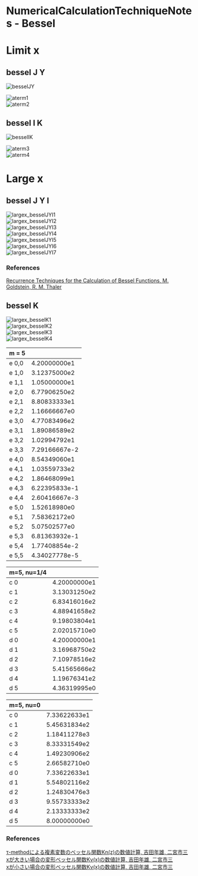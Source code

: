 # NumericalCalculationTechniqueNotes - Bessel

# Limit x

## bessel J Y

![besselJY](https://github.com/tk-yoshimura/NumericalCalculationTechniqueNotes/blob/main/Bessel/limit_besselJY.svg)  

![aterm1](https://github.com/tk-yoshimura/NumericalCalculationTechniqueNotes/blob/main/Bessel/aterm1.svg)  
![aterm2](https://github.com/tk-yoshimura/NumericalCalculationTechniqueNotes/blob/main/Bessel/aterm2.svg)  

## bessel I K

![besselIK](https://github.com/tk-yoshimura/NumericalCalculationTechniqueNotes/blob/main/Bessel/limit_besselIK.svg)  

![aterm3](https://github.com/tk-yoshimura/NumericalCalculationTechniqueNotes/blob/main/Bessel/aterm3.svg)  
![aterm4](https://github.com/tk-yoshimura/NumericalCalculationTechniqueNotes/blob/main/Bessel/aterm4.svg)  

# Large x

## bessel J Y I

![largex_besselJYI1](https://github.com/tk-yoshimura/NumericalCalculationTechniqueNotes/blob/main/Bessel/largex_besselJYI1.svg)  
![largex_besselJYI2](https://github.com/tk-yoshimura/NumericalCalculationTechniqueNotes/blob/main/Bessel/largex_besselJYI2.svg)  
![largex_besselJYI3](https://github.com/tk-yoshimura/NumericalCalculationTechniqueNotes/blob/main/Bessel/largex_besselJYI3.svg)  
![largex_besselJYI4](https://github.com/tk-yoshimura/NumericalCalculationTechniqueNotes/blob/main/Bessel/largex_besselJYI4.svg)  
![largex_besselJYI5](https://github.com/tk-yoshimura/NumericalCalculationTechniqueNotes/blob/main/Bessel/largex_besselJYI5.svg)  
![largex_besselJYI6](https://github.com/tk-yoshimura/NumericalCalculationTechniqueNotes/blob/main/Bessel/largex_besselJYI6.svg)  
![largex_besselJYI7](https://github.com/tk-yoshimura/NumericalCalculationTechniqueNotes/blob/main/Bessel/largex_besselJYI7.svg)  

### References
[Recurrence Techniques for the Calculation of Bessel Functions, M. Goldstein, R. M. Thaler](https://www.ams.org/journals/mcom/1959-13-066/S0025-5718-1959-0105794-5/)

## bessel K

![largex_besselK1](https://github.com/tk-yoshimura/NumericalCalculationTechniqueNotes/blob/main/Bessel/largex_besselK1.svg)  
![largex_besselK2](https://github.com/tk-yoshimura/NumericalCalculationTechniqueNotes/blob/main/Bessel/largex_besselK2.svg)  
![largex_besselK3](https://github.com/tk-yoshimura/NumericalCalculationTechniqueNotes/blob/main/Bessel/largex_besselK3.svg)  
![largex_besselK4](https://github.com/tk-yoshimura/NumericalCalculationTechniqueNotes/blob/main/Bessel/largex_besselK4.svg)  

|m = 5||
|----|----|
| e 0,0 | 4.20000000e1 |
| e 1,0 | 3.12375000e2 |
| e 1,1 | 1.05000000e1 |
| e 2,0 | 6.77906250e2 |
| e 2,1 | 8.80833333e1 |
| e 2,2 | 1.16666667e0 |
| e 3,0 | 4.77083496e2 |
| e 3,1 | 1.89086589e2 |
| e 3,2 | 1.02994792e1 |
| e 3,3 | 7.29166667e-2 |
| e 4,0 | 8.54349060e1 |
| e 4,1 | 1.03559733e2 |
| e 4,2 | 1.86468099e1 |
| e 4,3 | 6.22395833e-1 |
| e 4,4 | 2.60416667e-3 |
| e 5,0 | 1.52618980e0 |
| e 5,1 | 7.58362172e0 |
| e 5,2 | 5.07502577e0 |
| e 5,3 | 6.81363932e-1 |
| e 5,4 | 1.77408854e-2 |
| e 5,5 | 4.34027778e-5 |

| m=5, nu=1/4 ||
|----|----|
| c 0 | 4.20000000e1 |
| c 1 | 3.13031250e2 |
| c 2 | 6.83416016e2 |
| c 3 | 4.88941658e2 |
| c 4 | 9.19803804e1 |
| c 5 | 2.02015710e0 |
| d 0 | 4.20000000e1 |
| d 1 | 3.16968750e2 |
| d 2 | 7.10978516e2 |
| d 3 | 5.41565666e2 |
| d 4 | 1.19676341e2 |
| d 5 | 4.36319995e0 |

| m=5, nu=0 ||
|----|----|
| c 0 | 7.33622633e1 |
| c 1 | 5.45631834e2 |
| c 2 | 1.18411278e3 |
| c 3 | 8.33331549e2 |
| c 4 | 1.49230906e2 |
| c 5 | 2.66582710e0 |
| d 0 | 7.33622633e1 |
| d 1 | 5.54802116e2 |
| d 2 | 1.24830476e3 |
| d 3 | 9.55733333e2 |
| d 4 | 2.13333333e2 |
| d 5 | 8.00000000e0 |

### References
[τ-methodによる複素変数のベッセル関数Kn(z)の数値計算, 吉田年雄, 二宮市三](https://jglobal.jst.go.jp/detail?JGLOBAL_ID=201602016064662431)  
[xが大きい場合の変形ベッセル関数Kν(x)の数値計算, 吉田年雄, 二宮市三](https://jglobal.jst.go.jp/detail?JGLOBAL_ID=200902097152448770)  
[xが小さい場合の変形ベッセル関数Kν(x)の数値計算, 吉田年雄, 二宮市三](https://jglobal.jst.go.jp/detail?JGLOBAL_ID=200902000727324463)  